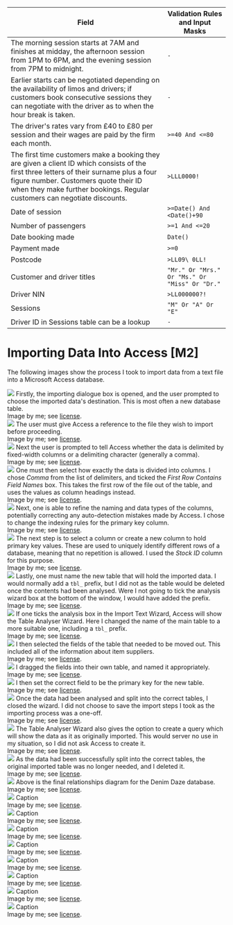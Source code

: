 
Field | Validation Rules and Input Masks
-|-
The morning session starts at 7AM and finishes at midday, the afternoon session from 1PM to 6PM, and the evening session from 7PM to midnight. | `-`
Earlier starts can be negotiated depending on the availability of limos and drivers; if customers book consecutive sessions they can negotiate with the driver as to when the hour break is taken. | `-`
The driver's rates vary from &pound;40 to &pound;80 per session and their wages are paid by the firm each month. | `>=40 And <=80`
The first time customers make a booking they are given a client ID which consists of the first three letters of their surname plus a four figure number. Customers quote their ID when they make further bookings. Regular customers can negotiate discounts. | `>LLL0000!`
Date of session | `>=Date() And <Date()+90`
Number of passengers | `>=1 And <=20`
Date booking made | `Date()`
Payment made | `>=0`
Postcode | `>LL09\ 0LL!`
Customer and driver titles | `"Mr." Or "Mrs." Or "Ms." Or "Miss" Or "Dr."`
Driver NIN | `>LL000000?!`
Sessions | `"M" Or "A" Or "E"`
Driver ID in Sessions table can be a lookup | `-`

# Importing Data Into Access [M2]

The following images show the process I took to import data from a text file into a Microsoft Access database.

<div class="i">
	<img src="/btec/img/18.1.1.01.png">
	Firstly, the importing dialogue box is opened, and the user prompted to choose the imported data's destination. This is most often a new database table.
	<div>Image by me; see <a href="/btec/license">license</a>.</div>
</div>
<div class="i">
	<img src="/btec/img/18.1.1.02.png">
	The user must give Access a reference to the file they wish to import before proceeding.
	<div>Image by me; see <a href="/btec/license">license</a>.</div>
</div>
<div class="i">
	<img src="/btec/img/18.1.1.03.png">
	Next the user is prompted to tell Access whether the data is delimited by fixed-width columns or a delimiting character (generally a comma).
	<div>Image by me; see <a href="/btec/license">license</a>.</div>
</div>
<div class="i">
	<img src="/btec/img/18.1.1.04.png">
	One must then select how exactly the data is divided into columns. I chose <em>Comma</em> from the list of delimiters, and ticked the <em>First Row Contains Field Names</em> box. This takes the first row of the file out of the table, and uses the values as column headings instead.
	<div>Image by me; see <a href="/btec/license">license</a>.</div>
</div>
<div class="i">
	<img src="/btec/img/18.1.1.05.png">
	Next, one is able to refine the naming and data types of the columns, potentially correcting any auto-detection mistakes made by Access. I chose to change the indexing rules for the primary key column.
	<div>Image by me; see <a href="/btec/license">license</a>.</div>
</div>
<div class="i">
	<img src="/btec/img/18.1.1.06.png">
	The next step is to select a column or create a new column to hold primary key values. These are used to uniquely identify different rows of a database, meaning that no repetition is allowed. I used the <em>Stock ID</em> column for this purpose.
	<div>Image by me; see <a href="/btec/license">license</a>.</div>
</div>
<div class="i">
	<img src="/btec/img/18.1.1.07.png">
	Lastly, one must name the new table that will hold the imported data. I would normally add a <code>tbl_</code> prefix, but I did not as the table would be deleted once the contents had been analysed. Were I not going to tick the analysis wizard box at the bottom of the window, I would have added the prefix.
	<div>Image by me; see <a href="/btec/license">license</a>.</div>
</div>
<div class="i">
	<img src="/btec/img/18.1.1.08.png">
	If one ticks the analysis box in the Import Text Wizard, Access will show the Table Analyser Wizard. Here I changed the name of the main table to a more suitable one, including a <code>tbl_</code> prefix.
	<div>Image by me; see <a href="/btec/license">license</a>.</div>
</div>
<div class="i">
	<img src="/btec/img/18.1.1.09.png">
	I then selected the fields of the table that needed to be moved out. This included all of the information about item suppliers.
	<div>Image by me; see <a href="/btec/license">license</a>.</div>
</div>
<div class="i">
	<img src="/btec/img/18.1.1.10.png">
	I dragged the fields into their own table, and named it appropriately.
	<div>Image by me; see <a href="/btec/license">license</a>.</div>
</div>
<div class="i">
	<img src="/btec/img/18.1.1.11.png">
	I then set the correct field to be the primary key for the new table.
	<div>Image by me; see <a href="/btec/license">license</a>.</div>
</div>
<div class="i">
	<img src="/btec/img/18.1.1.12.png">
	Once the data had been analysed and split into the correct tables, I closed the wizard. I did not choose to save the import steps I took as the importing process was a one-off.
	<div>Image by me; see <a href="/btec/license">license</a>.</div>
</div>
<div class="i">
	<img src="/btec/img/18.1.1.13.png">
	The Table Analyser Wizard also gives the option to create a query which will show the data as it as originally imported. This would server no use in my situation, so I did not ask Access to create it.
	<div>Image by me; see <a href="/btec/license">license</a>.</div>
</div>
<div class="i">
	<img src="/btec/img/18.1.1.14.png">
	As the data had been successfully split into the correct tables, the original imported table was no longer needed, and I deleted it.
	<div>Image by me; see <a href="/btec/license">license</a>.</div>
</div>
<div class="i">
	<img src="/btec/img/18.1.1.15.png">
	Above is the final relationships diagram for the Denim Daze database.
	<div>Image by me; see <a href="/btec/license">license</a>.</div>
</div>
<div class="i">
	<img src="/btec/img/18.1.1.16.png">
	Caption
	<div>Image by me; see <a href="/btec/license">license</a>.</div>
</div>
<div class="i">
	<img src="/btec/img/18.1.1.17.png">
	Caption
	<div>Image by me; see <a href="/btec/license">license</a>.</div>
</div>
<div class="i">
	<img src="/btec/img/18.1.1.18.png">
	Caption
	<div>Image by me; see <a href="/btec/license">license</a>.</div>
</div>
<div class="i">
	<img src="/btec/img/18.1.1.19.png">
	Caption
	<div>Image by me; see <a href="/btec/license">license</a>.</div>
</div>
<div class="i">
	<img src="/btec/img/18.1.1.20.png">
	Caption
	<div>Image by me; see <a href="/btec/license">license</a>.</div>
</div>
<div class="i">
	<img src="/btec/img/18.1.1.21.png">
	Caption
	<div>Image by me; see <a href="/btec/license">license</a>.</div>
</div>
<div class="i">
	<img src="/btec/img/18.1.1.22.png">
	Caption
	<div>Image by me; see <a href="/btec/license">license</a>.</div>
</div>
<div class="i">
	<img src="/btec/img/18.1.1.23.png">
	Caption
	<div>Image by me; see <a href="/btec/license">license</a>.</div>
</div>
